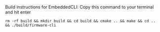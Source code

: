 Build instructions for EmbeddedCLI: Copy this command to your terminal and hit enter

`rm -rf build && mkdir build && cd build && cmake .. && make && cd .. && ./build/firmware-cli`